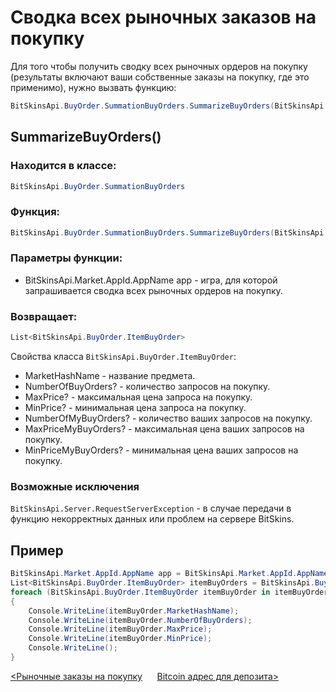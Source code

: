 ﻿# Сводка всех рыночных заказов на покупку

Для того чтобы получить сводку всех рыночных ордеров на покупку (результаты включают ваши собственные заказы на покупку, где это применимо), нужно вызвать функцию:

```csharp
BitSkinsApi.BuyOrder.SummationBuyOrders.SummarizeBuyOrders(BitSkinsApi.Market.AppId.AppName app);
```

## SummarizeBuyOrders()

### Находится в классе:

```csharp
BitSkinsApi.BuyOrder.SummationBuyOrders
```

### Функция:

```csharp
BitSkinsApi.BuyOrder.SummationBuyOrders.SummarizeBuyOrders(BitSkinsApi.Market.AppId.AppName app);
```

### Параметры функции:

* BitSkinsApi.Market.AppId.AppName app - игра, для которой запрашивается сводка всех рыночных ордеров на покупку.

### Возвращает:

```csharp
List<BitSkinsApi.BuyOrder.ItemBuyOrder>
```

Свойства класса ```BitSkinsApi.BuyOrder.ItemBuyOrder```:
* MarketHashName - название предмета.
* NumberOfBuyOrders? - количество запросов на покупку.
* MaxPrice? - максимальная цена запроса на покупку.
* MinPrice? - минимальная цена запроса на покупку.
* NumberOfMyBuyOrders? - количество ваших запросов на покупку.
* MaxPriceMyBuyOrders? - максимальная цена ваших запросов на покупку.
* MinPriceMyBuyOrders? - минимальная цена ваших запросов на покупку.

### Возможные исключения
```BitSkinsApi.Server.RequestServerException``` - в случае передачи в функцию некорректных данных или проблем на сервере BitSkins.

## Пример

```csharp
BitSkinsApi.Market.AppId.AppName app = BitSkinsApi.Market.AppId.AppName.CounterStrikGlobalOffensive;
List<BitSkinsApi.BuyOrder.ItemBuyOrder> itemBuyOrders = BitSkinsApi.BuyOrder.SummationBuyOrders.SummarizeBuyOrders(app);
foreach (BitSkinsApi.BuyOrder.ItemBuyOrder itemBuyOrder in itemBuyOrders)
{
    Console.WriteLine(itemBuyOrder.MarketHashName);
    Console.WriteLine(itemBuyOrder.NumberOfBuyOrders);
    Console.WriteLine(itemBuyOrder.MaxPrice);
    Console.WriteLine(itemBuyOrder.MinPrice);
    Console.WriteLine();
}
```

[<Рыночные заказы на покупку](https://github.com/dmitrydnl/BitSkinsApi/blob/master/docs/ru/buy_order/market_buy_orders.md) &nbsp;&nbsp;&nbsp;&nbsp; [Bitcoin адрес для депозита>](https://github.com/dmitrydnl/BitSkinsApi/blob/master/docs/ru/crypto/bitcoin_deposit_address.md)